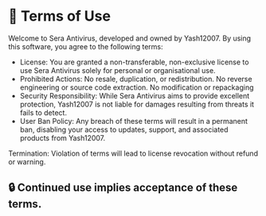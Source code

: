 # 📘 Terms of Use
Welcome to Sera Antivirus, developed and owned by Yash12007. By using this software, you agree to the following terms:
- License: You are granted a non-transferable, non-exclusive license to use Sera Antivirus solely for personal or organisational use.
- Prohibited Actions: No resale, duplication, or redistribution. No reverse engineering or source code extraction. No modification or repackaging
- Security Responsibility: While Sera Antivirus aims to provide excellent protection, Yash12007 is not liable for damages resulting from threats it fails to detect.
- User Ban Policy: Any breach of these terms will result in a permanent ban, disabling your access to updates, support, and associated products from Yash12007.

Termination: Violation of terms will lead to license revocation without refund or warning.

🔒 Continued use implies acceptance of these terms.
------
